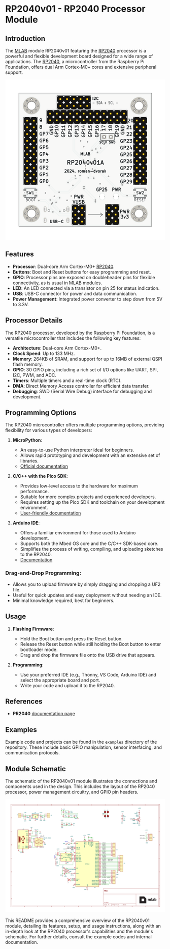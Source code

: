 # RP2040v01 - RP2040 Processor Module
## Introduction

The [MLAB](https://www.mlab.cz/) module RP2040v01 featuring the [RP2040](https://www.raspberrypi.com/documentation/microcontrollers/rp2040.html) processor is a powerful and flexible development board designed for a wide range of applications. The [RP2040](https://www.raspberrypi.com/documentation/microcontrollers/rp2040.html), a microcontroller from the Raspberry Pi Foundation, offers dual Arm Cortex-M0+ cores and extensive peripheral support.

![RP2040v01 Image](doc/gen/img/RP2040v01-top.png)

## Features

- **Processor**: Dual-core Arm Cortex-M0+ [RP2040](https://www.raspberrypi.com/documentation/microcontrollers/rp2040.html).
- **Buttons**: Boot and Reset buttons for easy programming and reset.
- **GPIO**: Processor pins are exposed on doubleheader pins for flexible connectivity, as is usual in MLAB modules.
- **LED**: An LED connected via a transistor on pin 25 for status indication.
- **USB**: USB-C connector for power and data communication.
- **Power Management**: Integrated power converter to step down from 5V to 3.3V.

## Processor Details

The RP2040 processor, developed by the Raspberry Pi Foundation, is a versatile microcontroller that includes the following key features:

- **Architecture**: Dual-core Arm Cortex-M0+.
- **Clock Speed**: Up to 133 MHz.
- **Memory**: 264KB of SRAM, and support for up to 16MB of external QSPI flash memory.
- **GPIO**: 30 GPIO pins, including a rich set of I/O options like UART, SPI, I2C, PWM, and ADC.
- **Timers**: Multiple timers and a real-time clock (RTC).
- **DMA**: Direct Memory Access controller for efficient data transfer.
- **Debugging**: SWD (Serial Wire Debug) interface for debugging and development.

## Programming Options

The RP2040 microcontroller offers multiple programming options, providing flexibility for various types of developers:

1. **MicroPython**:
   - An easy-to-use Python interpreter ideal for beginners.
   - Allows rapid prototyping and development with an extensive set of libraries.
   - [Official documentation](https://datasheets.raspberrypi.com/pico/raspberry-pi-pico-python-sdk.pdf)


2. **C/C++ with the Pico SDK**:
   - Provides low-level access to the hardware for maximum performance.
   - Suitable for more complex projects and experienced developers.
   - Requires setting up the Pico SDK and toolchain on your development environment.
   - [User-friendly documentation](https://datasheets.raspberrypi.com/pico/raspberry-pi-pico-c-sdk.pdf)

3. **Arduino IDE**:
   - Offers a familiar environment for those used to Arduino development.
   - Supports both the Mbed OS core and the C/C++ SDK-based core.
   - Simplifies the process of writing, compiling, and uploading sketches to the RP2040.
   - [Documentation](https://github.com/earlephilhower/arduino-pico)

### Drag-and-Drop Programming:
   - Allows you to upload firmware by simply dragging and dropping a UF2 file.
   - Useful for quick updates and easy deployment without needing an IDE.
   - Minimal knowledge required, best for beginners.

## Usage

1. **Flashing Firmware**:
   - Hold the Boot button and press the Reset button.
   - Release the Reset button while still holding the Boot button to enter bootloader mode.
   - Drag and drop the firmware file onto the USB drive that appears.

2. **Programming**:
   - Use your preferred IDE (e.g., Thonny, VS Code, Arduino IDE) and select the appropriate board and port.
   - Write your code and upload it to the RP2040.

## References
 - **PR2040** [documentation page](https://www.raspberrypi.com/documentation/microcontrollers/rp2040.html)


## Examples

Example code and projects can be found in the `examples` directory of the repository. These include basic GPIO manipulation, sensor interfacing, and communication protocols.


## Module Schematic

The schematic of the RP2040v01 module illustrates the connections and components used in the design. This includes the layout of the RP2040 processor, power management circuitry, and GPIO pin headers.

[![](doc/gen/RP2040v01-schematic.svg)](doc/gen/RP2040v01-schematic.pdf)

This README provides a comprehensive overview of the RP2040v01 module, detailing its features, setup, and usage instructions, along with an in-depth look at the RP2040 processor's capabilities and the module's schematic. For further details, consult the example codes and internal documentation.
